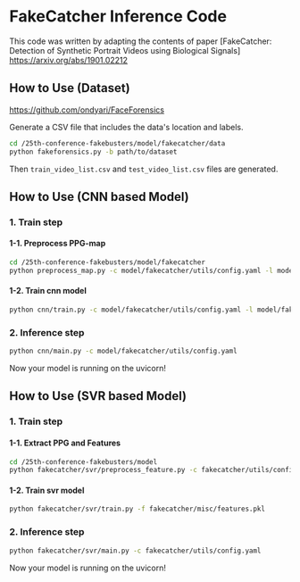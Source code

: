 # FakeCatcher Inference Code

This code was written by adapting the contents of paper [FakeCatcher: Detection of Synthetic Portrait Videos using Biological Signals] https://arxiv.org/abs/1901.02212 

## How to Use (Dataset)

https://github.com/ondyari/FaceForensics

Generate a CSV file that includes the data's location and labels.

```bash
cd /25th-conference-fakebusters/model/fakecatcher/data
python fakeforensics.py -b path/to/dataset
```
Then `train_video_list.csv` and `test_video_list.csv` files are generated. 

## How to Use (CNN based Model)

### 1. Train step

#### 1-1. Preprocess PPG-map
```bash
cd /25th-conference-fakebusters/model/fakecatcher
python preprocess_map.py -c model/fakecatcher/utils/config.yaml -l model/fakecatcher/data/ppg_map.log -o model/fakecatcher/data
```

#### 1-2. Train cnn model
```bash
python cnn/train.py -c model/fakecatcher/utils/config.yaml -l model/fakecatcher/data/ppg_cnn.log -i model/fakecatcher/data/ppg_maps.json -o model/fakecatcher/model_state.pth
```

### 2. Inference step
```bash
python cnn/main.py -c model/fakecatcher/utils/config.yaml
```

Now your model is running on the uvicorn!


## How to Use (SVR based Model)

### 1. Train step

#### 1-1. Extract PPG and Features
```bash
cd /25th-conference-fakebusters/model
python fakecatcher/svr/preprocess_feature.py -c fakecatcher/utils/config.yaml -d fakecatcher/data/train_video_list.csv
```

#### 1-2. Train svr model
```bash
python fakecatcher/svr/train.py -f fakecatcher/misc/features.pkl
```
### 2. Inference step
```bash
python fakecatcher/svr/main.py -c fakecatcher/utils/config.yaml
```

Now your model is running on the uvicorn!
